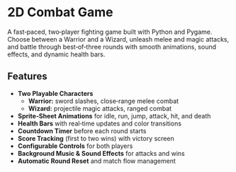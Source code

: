 # 2D Combat Game

A fast‐paced, two‐player fighting game built with Python and Pygame. Choose between a Warrior and a Wizard, unleash melee and magic attacks, and battle through best‐of‐three rounds with smooth animations, sound effects, and dynamic health bars.

## Features

- **Two Playable Characters**  
  - **Warrior:** sword slashes, close‐range melee combat  
  - **Wizard:** projectile magic attacks, ranged combat  
- **Sprite‑Sheet Animations** for idle, run, jump, attack, hit, and death  
- **Health Bars** with real‑time updates and color transitions  
- **Countdown Timer** before each round starts  
- **Score Tracking** (first to two wins) with victory screen  
- **Configurable Controls** for both players  
- **Background Music & Sound Effects** for attacks and wins  
- **Automatic Round Reset** and match flow management  

